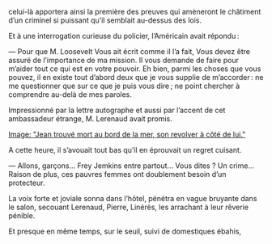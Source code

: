 celui-là apportera ainsi la première des preuves qui amèneront le châtiment
d’un criminel si puissant qu’il semblait au-dessus des lois.

Et à une interrogation curieuse du policier, l’Américain avait répondu :

— Pour que M. Loosevelt Vous ait écrit comme il l’a fait, Vous devez être
assuré de l’importance de ma mission. Il vous demande de faire pour m’aider tout ce qui est en votre pouvoir. Eh bien, parmi les choses que vous pouvez,
il en existe tout d’abord deux que je vous supplie de m’accorder : ne me questionner que sur ce que je puis vous dire ; ne point chercher à comprendre
au-delà de mes paroles.

Impressionné par la lettre autographe et aussi par l’accent de cet ambassadeur étrange, M. Lerenaud avait promis.

[Image: "Jean trouvé mort au bord de la mer, son revolver à côté de lui."](../images/1-page-115.JPG)

A cette heure, il s’avouait tout bas qu’il en éprouvait un regret cuisant.

— Allons, garçons... Frey Jemkins entre partout... Vous dites ? Un crime...
Raison de plus, ces pauvres femmes ont doublement besoin d’un protecteur.

La voix forte et joviale sonna dans l’hôtel, pénétra en vague bruyante dans le salon, secouant Lerenaud, Pierre, Linérès, les arrachant à leur rêverie pénible.

Et presque en même temps, sur le seuil, suivi de domestiques ébahis,
